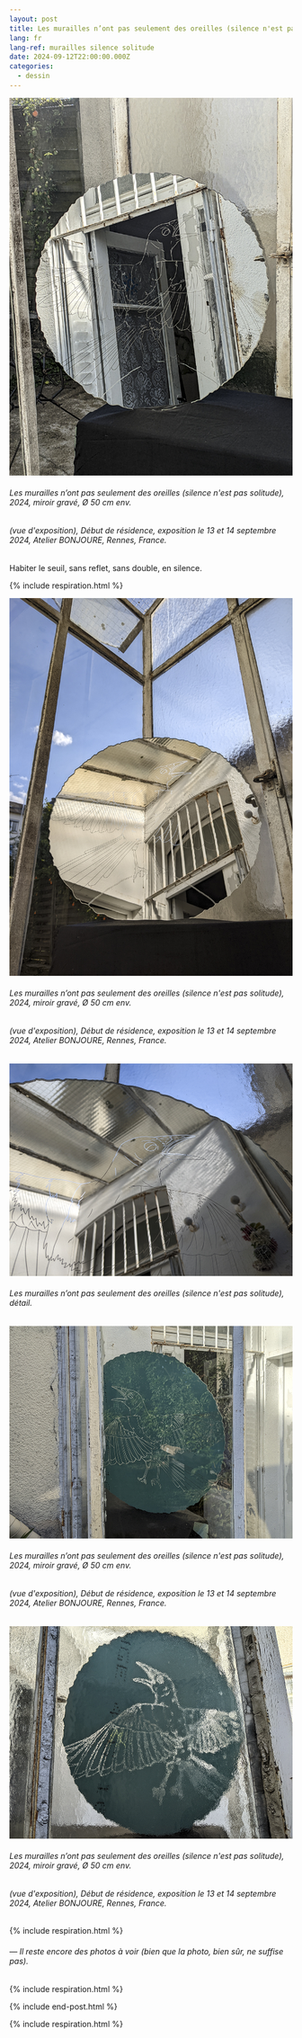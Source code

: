 ```yaml
---
layout: post
title: Les murailles n’ont pas seulement des oreilles (silence n'est pas solitude)
lang: fr
lang-ref: murailles silence solitude
date: 2024-09-12T22:00:00.000Z
categories:
  - dessin
---
```


![](</imgs/PXL_20240913_155236695.NIGHT-1 -UP.jpg>)

###### *Les murailles n’ont pas seulement des oreilles (silence n'est pas solitude)*, 2024, miroir gravé, Ø 50 cm env.

###### (vue d'exposition), *Début de résidence*, exposition le 13 et 14 septembre 2024, Atelier BONJOURE, Rennes, France.

Habiter le seuil, sans reflet, sans double, en silence.

{% include respiration.html %}

![](</imgs/PXL_20240913_155342357.NIGHT-2 -UP.jpg>)

###### *Les murailles n’ont pas seulement des oreilles (silence n'est pas solitude)*, 2024, miroir gravé, Ø 50 cm env.

###### (vue d'exposition), *Début de résidence*, exposition le 13 et 14 septembre 2024, Atelier BONJOURE, Rennes, France.

![](</imgs/PXL_20240913_155431611.NIGHT-3 -UP.jpg>)

###### *Les murailles n’ont pas seulement des oreilles (silence n'est pas solitude)*, détail.

![](</imgs/PXL_20240913_155508647.NIGHT-4 -UP.jpg>)

###### *Les murailles n’ont pas seulement des oreilles (silence n'est pas solitude)*, 2024, miroir gravé, Ø 50 cm env.

###### (vue d'exposition), *Début de résidence*, exposition le 13 et 14 septembre 2024, Atelier BONJOURE, Rennes, France.

![](</imgs/PXL_20240913_155555997.NIGHT-5 -UP.jpg>)

###### *Les murailles n’ont pas seulement des oreilles (silence n'est pas solitude)*, 2024, miroir gravé, Ø 50 cm env.

###### (vue d'exposition), *Début de résidence*, exposition le 13 et 14 septembre 2024, Atelier BONJOURE, Rennes, France.

{% include respiration.html %}

###### — *Il reste encore des photos à voir (bien que la photo, bien sûr, ne suffise pas).*

{% include respiration.html %}

{% include end-post.html %}

{% include respiration.html %}
